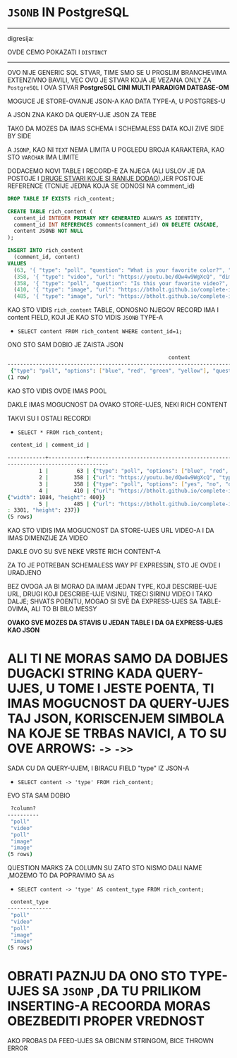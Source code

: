 # `JSONB` IN PostgreSQL

***

digresija:

OVDE CEMO POKAZATI I `DISTINCT`

***

OVO NIJE GENERIC SQL STVAR, TIME SMO SE U PROSLIM BRANCHEVIMA EXTENZIVNO BAVILI, VEC OVO JE STVAR KOJA JE VEZANA ONLY ZA `PostgreSQL` I OVA STVAR **PostgreSQL CINI MULTI PARADIGM DATBASE-OM**

MOGUCE JE STORE-OVANJE JSON-A KAO DATA TYPE-A, U POSTGRES-U

A JSON ZNA KAKO DA QUERY-UJE JSON ZA TEBE

TAKO DA MOZES DA IMAS SCHEMA I SCHEMALESS DATA KOJI ZIVE SIDE BY SIDE

A `JSONP`, KAO NI `TEXT` NEMA LIMITA U POGLEDU BROJA KARAKTERA, KAO STO `VARCHAR` IMA LIMITE

DODACEMO NOVI TABLE I RECORD-E ZA NJEGA (ALI USLOV JE DA POSTOJE I [DRUGE STVARI KOJE SI RANIJE DODAO](sample-postgresql.sql)),JER POSTOJE REFERENCE (TCNIJE JEDNA KOJA SE ODNOSI NA comment_id)

```sql
DROP TABLE IF EXISTS rich_content;

CREATE TABLE rich_content (
  content_id INTEGER PRIMARY KEY GENERATED ALWAYS AS IDENTITY,
  comment_id INT REFERENCES comments(comment_id) ON DELETE CASCADE,
  content JSONB NOT NULL
);

INSERT INTO rich_content
  (comment_id, content)
VALUES
  (63, '{ "type": "poll", "question": "What is your favorite color?", "options": ["blue", "red", "green", "yellow"] }'),
  (358, '{ "type": "video", "url": "https://youtu.be/dQw4w9WgXcQ", "dimensions": { "height": 1080, "width": 1920 }}'),
  (358, '{ "type": "poll", "question": "Is this your favorite video?", "options": ["yes", "no", "oh you"] }'),
  (410, '{ "type": "image", "url": "https://btholt.github.io/complete-intro-to-linux-and-the-cli/WORDMARK-Small.png", "dimensions": { "height": 400, "width": 1084 }}'),
  (485, '{ "type": "image", "url": "https://btholt.github.io/complete-intro-to-linux-and-the-cli/HEADER.png", "dimensions": { "height": 237 , "width": 3301 }}');
```

KAO STO VIDIS `rich_content` TABLE, ODNOSNO NJEGOV RECORD IMA I content FIELD, KOJI JE KAO STO VIDIS `JSONB` TYPE-A

- `SELECT content FROM rich_content WHERE content_id=1;`

ONO STO SAM DOBIO JE ZAISTA JSON

```zsh
                                                   content                                                   
-------------------------------------------------------------------------------------------------------------
 {"type": "poll", "options": ["blue", "red", "green", "yellow"], "question": "What is your favorite color?"}
(1 row)
```

KAO STO VIDIS OVDE IMAS POOL

DAKLE IMAS MOGUCNOST DA OVAKO STORE-UJES, NEKI RICH CONTENT

TAKVI SU I OSTALI RECORDI

- `SELECT * FROM rich_content;`

```zsh
 content_id | comment_id |                                                                          content                                          
                                
------------+------------+---------------------------------------------------------------------------------------------------------------------------
--------------------------------
          1 |         63 | {"type": "poll", "options": ["blue", "red", "green", "yellow"], "question": "What is your favorite color?"}
          2 |        358 | {"url": "https://youtu.be/dQw4w9WgXcQ", "type": "video", "dimensions": {"width": 1920, "height": 1080}}
          3 |        358 | {"type": "poll", "options": ["yes", "no", "oh you"], "question": "Is this your favorite video?"}
          4 |        410 | {"url": "https://btholt.github.io/complete-intro-to-linux-and-the-cli/WORDMARK-Small.png", "type": "image", "dimensions": 
{"width": 1084, "height": 400}}
          5 |        485 | {"url": "https://btholt.github.io/complete-intro-to-linux-and-the-cli/HEADER.png", "type": "image", "dimensions": {"width"
: 3301, "height": 237}}
(5 rows)
```

KAO STO VIDIS IMA MOGUCNOST DA STORE-UJES URL VIDEO-A I DA IMAS DIMENZIJE ZA VIDEO

DAKLE OVO SU SVE NEKE VRSTE RICH CONTENT-A

ZA TO JE POTREBAN SCHEMALESS WAY PF EXPRESSIN, STO JE OVDE I URADJENO

BEZ OVOGA JA BI MORAO DA IMAM JEDAN TYPE, KOJI DESCRIBE-UJE URL, DRUGI KOJI DESCRIBE-UJE VISINU, TRECI SIRINU VIDEO I TAKO DALJE; SHVATS POENTU, MOGAO SI SVE DA EXPRESS-UJES SA TABLE-OVIMA, ALI TO BI BILO MESSY

**OVAKO SVE MOZES DA STAVIS U JEDAN TABLE I DA GA EXPRESS-UJES KAO JSON**

# ALI TI NE MORAS SAMO DA DOBIJES DUGACKI STRING KADA QUERY-UJES, U TOME I JESTE POENTA, TI IMAS MOGUCNOST DA QUERY-UJES TAJ JSON, KORISCENJEM SIMBOLA NA KOJE SE TRBAS NAVICI, A TO SU OVE ARROWS: `->` `->>`

SADA CU DA QUERY-UJEM, I BIRACU FIELD "type" IZ JSON-A

- `SELECT content -> 'type' FROM rich_content;`

EVO STA SAM DOBIO

```zsh
 ?column? 
----------
 "poll"
 "video"
 "poll"
 "image"
 "image"
(5 rows)
```

QUESTION MARKS ZA COLUMN SU ZATO STO NISMO DALI NAME ,MOZEMO TO DA POPRAVIMO SA `AS`

- `SELECT content -> 'type' AS content_type FROM rich_content;`

```zsh
 content_type 
--------------
 "poll"
 "video"
 "poll"
 "image"
 "image"
(5 rows)
```

# OBRATI PAZNJU DA ONO STO TYPE-UJES SA `JSONP` ,DA TU PRILIKOM INSERTING-A RECOORDA MORAS OBEZBEDITI PROPER VREDNOST

AKO PROBAS DA FEED-UJES SA OBICNIM STRINGOM, BICE THROWN ERROR
